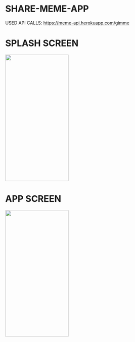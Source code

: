 # SHARE-MEME-APP
USED API CALLS: https://meme-api.herokuapp.com/gimme




# SPLASH SCREEN




<img src ="https://user-images.githubusercontent.com/73388473/115707426-6595d800-a38c-11eb-948e-359d42f8cadd.jpeg" width= "200" height ="400">




# APP SCREEN



<img src ="https://user-images.githubusercontent.com/73388473/115707512-83633d00-a38c-11eb-8c8a-5fc5d4cbb3db.jpeg" width= "200" height ="400">

